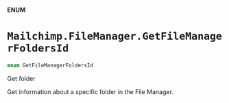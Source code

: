 **ENUM**

# `Mailchimp.FileManager.GetFileManagerFoldersId`

```swift
enum GetFileManagerFoldersId
```

Get folder

Get information about a specific folder in the File Manager.

